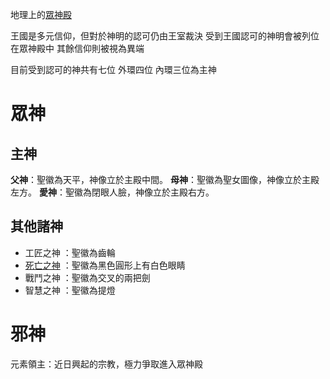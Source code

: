 <!-- TITLE: 眾神殿 -->
<!-- SUBTITLE: 王國的眾神殿 -->

地理上的[眾神殿](/地理/眾神殿)

王國是多元信仰，但對於神明的認可仍由王室裁決
受到王國認可的神明會被列位在眾神殿中
其餘信仰則被視為異端

目前受到認可的神共有七位
外環四位
內環三位為主神

# 眾神
## 主神
**父神**：聖徽為天平，神像立於主殿中間。
**母神**：聖徽為聖女圖像，神像立於主殿左方。
**愛神**：聖徽為閉眼人臉，神像立於主殿右方。

## 其他諸神 
- 工匠之神 ：聖徽為齒輪
- [死亡之神](/組織/死亡之神) ：聖徽為黑色圓形上有白色眼睛
- 戰鬥之神 ：聖徽為交叉的兩把劍
- 智慧之神 ：聖徽為提燈

# 邪神
元素領主：近日興起的宗教，極力爭取進入眾神殿
